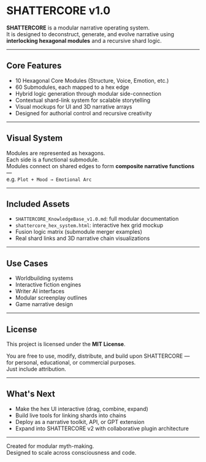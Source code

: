 # SHATTERCORE v1.0

**SHATTERCORE** is a modular narrative operating system.  
It is designed to deconstruct, generate, and evolve narrative using **interlocking hexagonal modules** and a recursive shard logic.

---

## Core Features

- 10 Hexagonal Core Modules (Structure, Voice, Emotion, etc.)
- 60 Submodules, each mapped to a hex edge
- Hybrid logic generation through modular side-connection
- Contextual shard-link system for scalable storytelling
- Visual mockups for UI and 3D narrative arrays
- Designed for authorial control and recursive creativity

---

## Visual System

Modules are represented as hexagons.  
Each side is a functional submodule.  
Modules connect on shared edges to form **composite narrative functions** —  
e.g. `Plot + Mood → Emotional Arc`

---

## Included Assets

- `SHATTERCORE_KnowledgeBase_v1.0.md`: full modular documentation
- `shattercore_hex_system.html`: interactive hex grid mockup
- Fusion logic matrix (submodule merger examples)
- Real shard links and 3D narrative chain visualizations

---

## Use Cases

- Worldbuilding systems
- Interactive fiction engines
- Writer AI interfaces
- Modular screenplay outlines
- Game narrative design

---

## License

This project is licensed under the **MIT License**.

You are free to use, modify, distribute, and build upon SHATTERCORE —  
for personal, educational, or commercial purposes.  
Just include attribution.

---

## What's Next

- Make the hex UI interactive (drag, combine, expand)
- Build live tools for linking shards into chains
- Deploy as a narrative toolkit, API, or GPT extension
- Expand into SHATTERCORE v2 with collaborative plugin architecture

---

Created for modular myth-making.  
Designed to scale across consciousness and code.
